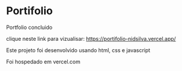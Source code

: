 # Portifolio
Portfolio concluido

clique neste link para vizualisar: https://portifolio-nidsilva.vercel.app/

Este projeto foi desenvolvido usando html, css e javascript

Foi hospedado em vercel.com



